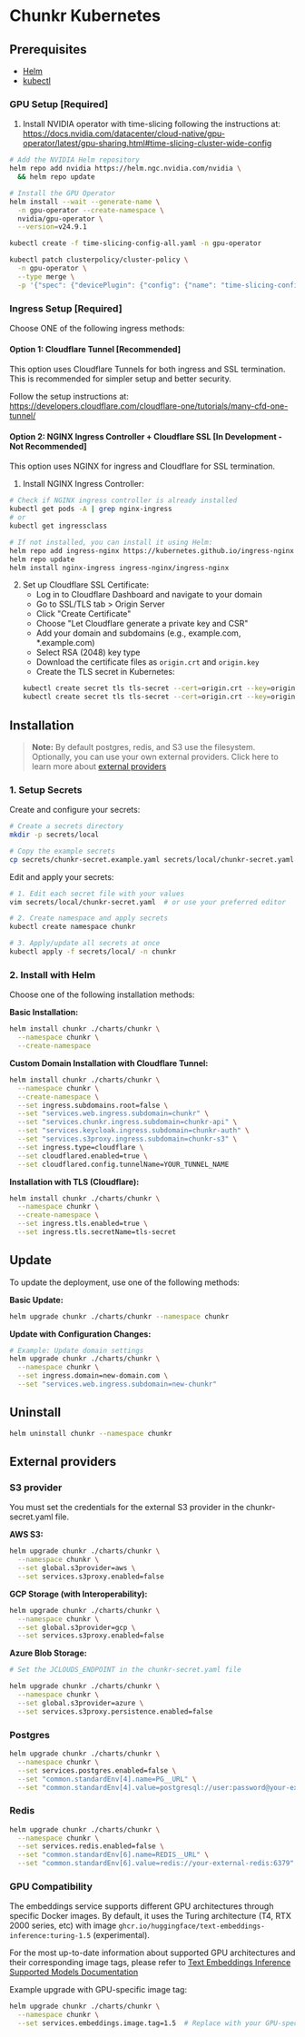 # Chunkr Kubernetes

## Prerequisites

- [Helm](https://helm.sh/docs/intro/install/)
- [kubectl](https://kubernetes.io/docs/tasks/tools/)

### GPU Setup [Required]

1. Install NVIDIA operator with time-slicing following the instructions at: https://docs.nvidia.com/datacenter/cloud-native/gpu-operator/latest/gpu-sharing.html#time-slicing-cluster-wide-config

```bash
# Add the NVIDIA Helm repository
helm repo add nvidia https://helm.ngc.nvidia.com/nvidia \
  && helm repo update

# Install the GPU Operator
helm install --wait --generate-name \
  -n gpu-operator --create-namespace \
  nvidia/gpu-operator \
  --version=v24.9.1

kubectl create -f time-slicing-config-all.yaml -n gpu-operator

kubectl patch clusterpolicy/cluster-policy \
  -n gpu-operator \
  --type merge \
  -p '{"spec": {"devicePlugin": {"config": {"name": "time-slicing-config-all", "default": "any"}}}}'
```

### Ingress Setup [Required]
Choose ONE of the following ingress methods:

#### Option 1: Cloudflare Tunnel [Recommended]
This option uses Cloudflare Tunnels for both ingress and SSL termination. This is recommended for simpler setup and better security.

Follow the setup instructions at: https://developers.cloudflare.com/cloudflare-one/tutorials/many-cfd-one-tunnel/

#### Option 2: NGINX Ingress Controller + Cloudflare SSL [In Development - Not Recommended]
This option uses NGINX for ingress and Cloudflare for SSL termination.

1. Install NGINX Ingress Controller:
```bash
# Check if NGINX ingress controller is already installed
kubectl get pods -A | grep nginx-ingress
# or
kubectl get ingressclass

# If not installed, you can install it using Helm:
helm repo add ingress-nginx https://kubernetes.github.io/ingress-nginx
helm repo update
helm install nginx-ingress ingress-nginx/ingress-nginx
```

2. Set up Cloudflare SSL Certificate:
   - Log in to Cloudflare Dashboard and navigate to your domain
   - Go to SSL/TLS tab > Origin Server
   - Click "Create Certificate"
   - Choose "Let Cloudflare generate a private key and CSR"
   - Add your domain and subdomains (e.g., example.com, *.example.com)
   - Select RSA (2048) key type
   - Download the certificate files as `origin.crt` and `origin.key`
   - Create the TLS secret in Kubernetes:
   ```bash
   kubectl create secret tls tls-secret --cert=origin.crt --key=origin.key
   kubectl create secret tls tls-secret --cert=origin.crt --key=origin.key -n chunkr
   ```

## Installation

> **Note:**
> By default postgres, redis, and S3 use the filesystem. Optionally, you can use your own external providers. Click here to learn more about [external providers](#external-providers)


### 1. Setup Secrets

Create and configure your secrets:
```bash
# Create a secrets directory 
mkdir -p secrets/local

# Copy the example secrets
cp secrets/chunkr-secret.example.yaml secrets/local/chunkr-secret.yaml
```

Edit and apply your secrets:
```bash
# 1. Edit each secret file with your values
vim secrets/local/chunkr-secret.yaml  # or use your preferred editor

# 2. Create namespace and apply secrets
kubectl create namespace chunkr

# 3. Apply/update all secrets at once
kubectl apply -f secrets/local/ -n chunkr
```

### 2. Install with Helm

Choose one of the following installation methods:

**Basic Installation:**
```bash
helm install chunkr ./charts/chunkr \
  --namespace chunkr \
  --create-namespace
```

**Custom Domain Installation with Cloudflare Tunnel:**
```bash
helm install chunkr ./charts/chunkr \
  --namespace chunkr \
  --create-namespace \
  --set ingress.subdomains.root=false \
  --set "services.web.ingress.subdomain=chunkr" \
  --set "services.chunkr.ingress.subdomain=chunkr-api" \
  --set "services.keycloak.ingress.subdomain=chunkr-auth" \
  --set "services.s3proxy.ingress.subdomain=chunkr-s3" \
  --set ingress.type=cloudflare \
  --set cloudflared.enabled=true \
  --set cloudflared.config.tunnelName=YOUR_TUNNEL_NAME
```

**Installation with TLS (Cloudflare):**
```bash
helm install chunkr ./charts/chunkr \
  --namespace chunkr \
  --create-namespace \
  --set ingress.tls.enabled=true \
  --set ingress.tls.secretName=tls-secret
```

## Update

To update the deployment, use one of the following methods:

**Basic Update:**
```bash
helm upgrade chunkr ./charts/chunkr --namespace chunkr
```

**Update with Configuration Changes:**
```bash
# Example: Update domain settings
helm upgrade chunkr ./charts/chunkr \
  --namespace chunkr \
  --set ingress.domain=new-domain.com \
  --set "services.web.ingress.subdomain=new-chunkr"
```

## Uninstall

```bash
helm uninstall chunkr --namespace chunkr
```

## External providers

### S3 provider
You must set the credentials for the external S3 provider in the chunkr-secret.yaml file.

**AWS S3:**

```bash
helm upgrade chunkr ./charts/chunkr \
  --namespace chunkr \
  --set global.s3provider=aws \
  --set services.s3proxy.enabled=false
```

**GCP Storage (with Interoperability):**

```bash
helm upgrade chunkr ./charts/chunkr \
  --namespace chunkr \
  --set global.s3provider=gcp \
  --set services.s3proxy.enabled=false
```

**Azure Blob Storage:**

```bash
# Set the JCLOUDS_ENDPOINT in the chunkr-secret.yaml file

helm upgrade chunkr ./charts/chunkr \
  --namespace chunkr \
  --set global.s3provider=azure \
  --set services.s3proxy.persistence.enabled=false
```

### Postgres

```bash
helm upgrade chunkr ./charts/chunkr \
  --namespace chunkr \
  --set services.postgres.enabled=false \
  --set "common.standardEnv[4].name=PG__URL" \
  --set "common.standardEnv[4].value=postgresql://user:password@your-external-postgres:5432/dbname"
```

### Redis

```bash
helm upgrade chunkr ./charts/chunkr \
  --namespace chunkr \
  --set services.redis.enabled=false \
  --set "common.standardEnv[6].name=REDIS__URL" \
  --set "common.standardEnv[6].value=redis://your-external-redis:6379"
```

### GPU Compatibility

The embeddings service supports different GPU architectures through specific Docker images. By default, it uses the Turing architecture (T4, RTX 2000 series, etc) with image `ghcr.io/huggingface/text-embeddings-inference:turing-1.5` (experimental).

For the most up-to-date information about supported GPU architectures and their corresponding image tags, please refer to [Text Embeddings Inference Supported Models Documentation](https://huggingface.co/docs/text-embeddings-inference/supported_models#supported-hardware)

Example upgrade with GPU-specific image tag:

```bash
helm upgrade chunkr ./charts/chunkr \
  --namespace chunkr \
  --set services.embeddings.image.tag=1.5  # Replace with your GPU-specific tag
```